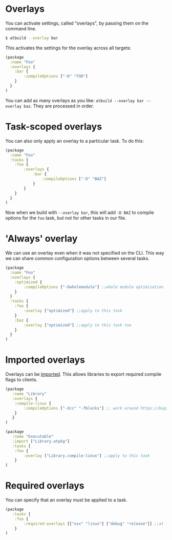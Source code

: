 # Overlays

You can activate settings, called "overlays", by passing them on the command line.

```bash
$ atbuild --overlay bar
```

This activates the settings for the overlay across all targets:

```clojure
(package
  :name "Foo"
  :overlays {
    :bar {
        :compileOptions ["-D" "FOO"]
    }
  }
)
```

You can add as many overlays as you like: `atbuild --overlay bar --overlay baz`.  They are processed in order.

# Task-scoped overlays

You can also only apply an overlay to a particular task.  To do this:

```clojure
(package
  :name "Foo"
  :tasks {
    :foo {
        :overlays {
            :bar {
                :compileOptions ["-D" "BAZ"]
            }
        }
    }
  }
)
```

Now when we build with `--overlay bar`, this will add `-D BAZ` to compile options for the `foo` task, but not for other tasks in our file.

# 'Always' overlay

We can use an overlay even when it was not specified on the CLI.  This way we can share common configuration options between several tasks.

```clojure
(package
  :name "Foo"
  :overlays {
    :optimized {
        :compileOptions ["-Owholemodule"] ;;whole module optimization
    }
  }
  :tasks {
    :foo {
        :overlay ["optimized"] ;;apply to this task
    }
    :baz {
        :overlay ["optimized"] ;;apply to this task too
    }
  }
)
```

# Imported overlays

Overlays can be [imported](import.md).  This allows libraries to export required compile flags to clients.

```clojure
(package
   :name "Library"
   :overlays {
    :compile-linux {
        :compileOptions ["-Xcc" "-fblocks"] ;; work around https://bugs.swift.org/browse/SR-397
    }
   }
)
```

```clojure
(package
   :name "Executable"
   :import ["Library.atpkg"]
   :tasks {
    :foo {
        :overlay ["Library.compile-linux"] ;;apply to this task
    }
)
```

# Required overlays

You can specify that an overlay must be applied to a task.

```clojure
(package
   :tasks {
    :foo {
        :required-overlays [["osx" "linux"] ["debug" "release"]] ;;at least one of osx/linux and one of debug/release must be applied
    }
)
```
